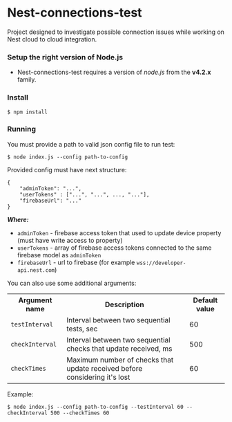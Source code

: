 # Nest-connections-test

Project designed to investigate possible connection issues while working on Nest cloud to cloud integration.

### Setup the right version of Node.js

* Nest-connections-test requires a version of _node.js_ from the __v4.2.x__ family.

### Install

    $ npm install

### Running

You must provide a path to valid json config file to run test:

    $ node index.js --config path-to-config

Provided config must have next structure:

    {
        "adminToken": "...",
        "userTokens" : ["...", "...", ..., "..."],
        "firebaseUrl": "..."
    }
    
___Where:___ 

* <code>adminToken</code> - firebase access token that used to update device property (must have write access to property) 
* <code>userTokens</code> - array of firebase access tokens connected to the same firebase model as <code>adminToken</code>
* <code>firebaseUrl</code> - url to firebase (for example <code>wss://developer-api.nest.com</code>)

You can also use some additional arguments:

<table>
<tr>
    <th>Argument name</th>
    <th>Description</th>
    <th>Default value</th>
</tr>
<tr>
    <td><code>testInterval</code></td>
    <td>Interval between two sequential tests, sec</td>
    <td>60</td>
</tr>
<tr>
    <td><code>checkInterval</code></td>
    <td>Interval between two sequential checks that update received, ms</td>
    <td>500</td>
</tr>
<tr>
    <td><code>checkTimes</code></td>
    <td>Maximum number of checks that update received before considering it's lost</td>
    <td>60</td>
</tr>
</table>

Example:

    $ node index.js --config path-to-config --testInterval 60 --checkInterval 500 --checkTimes 60